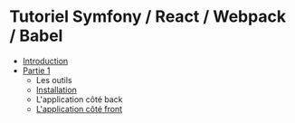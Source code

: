 # Tutoriel Symfony \/ React \/ Webpack \/ Babel

* [Introduction](README.md)
* [Partie 1](part1/README.md) 
  * Les outils 
  * [Installation](part1/README.md#installation)
  * L'application côté back
  * [L'application côté front](part1/README.md#front)


